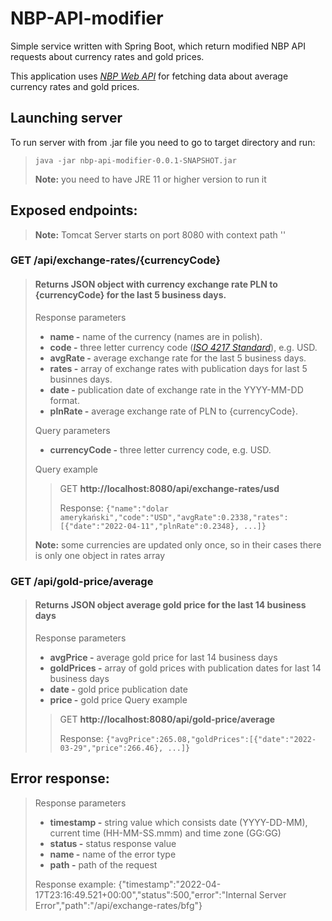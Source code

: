# NBP-API-modifier
Simple service written with Spring Boot, which return modified NBP API requests about currency rates and gold prices.

This application uses *[NBP Web API](https://api.nbp.pl/)* for fetching data about average currency rates and gold prices.

## Launching server

To run server with from .jar file you need to go to target directory and run:
> ``java -jar nbp-api-modifier-0.0.1-SNAPSHOT.jar``
>
> **Note:** you need to have JRE 11 or higher version to run it
## Exposed endpoints:

> **Note:** Tomcat Server starts on port 8080 with context path ''

### GET /api/exchange-rates/{currencyCode} 

> #### Returns JSON object with currency exchange rate PLN to {currencyCode} for the last 5 business days.
> Response parameters
> - **name -** name of the currency (names are in polish).
> - **code -** three letter currency code (*[ISO 4217 Standard](https://en.wikipedia.org/wiki/ISO_4217)*), e.g. USD.
> - **avgRate -** average exchange rate for the last 5 business days.
> - **rates -** array of exchange rates with publication days for last 5 businnes days.
> - **date -** publication date of exchange rate in the YYYY-MM-DD format.
> - **plnRate -** average exchange rate of PLN to {currencyCode}.
> 
> Query parameters
> - **currencyCode -** three letter currency code, e.g. USD.
> 
> Query example
>> GET **http://localhost:8080/api/exchange-rates/usd**
>> 
>> Response: ```{"name":"dolar amerykański","code":"USD","avgRate":0.2338,"rates":[{"date":"2022-04-11","plnRate":0.2348}, ...]}```
>
> **Note:** some currencies are updated only once, so in their cases there is only one object in rates array

### GET /api/gold-price/average
> #### Returns JSON object average gold price for the last 14 business days
> Response parameters
> - **avgPrice -** average gold price for last 14 business days
> - **goldPrices -** array of gold prices with publication dates for last 14 business days
> - **date -** gold price publication date
> - **price -** gold price 
> Query example
>> GET **http://localhost:8080/api/gold-price/average**
>>
>> Response: ```{"avgPrice":265.08,"goldPrices":[{"date":"2022-03-29","price":266.46}, ...]}```

## Error response:

> Response parameters
> - **timestamp -** string value which consists date (YYYY-DD-MM), current time (HH-MM-SS.mmm) and time zone (GG:GG)
> - **status -** status response value
> - **name -** name of the error type
> - **path -** path of the request
>
> Response example: {"timestamp":"2022-04-17T23:16:49.521+00:00","status":500,"error":"Internal Server Error","path":"/api/exchange-rates/bfg"}
